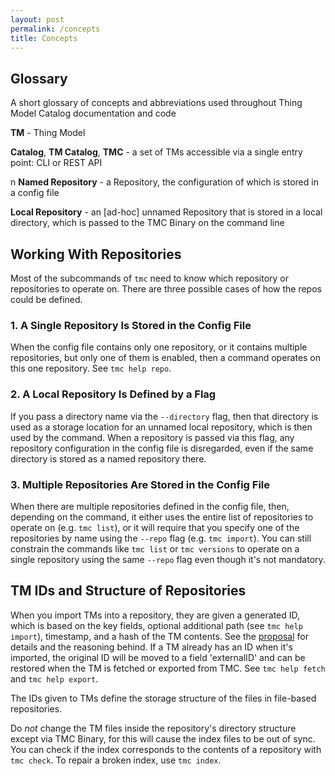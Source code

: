 ```yaml
---
layout: post
permalink: /concepts
title: Concepts
---
```


## Glossary

A short glossary of concepts and abbreviations used throughout Thing Model Catalog documentation and code

**TM** - Thing Model

**Catalog**, **TM Catalog**, **TMC** - a set of TMs accessible via a single entry point: CLI or REST API

n **Named Repository** - a Repository, the configuration of which is stored in a config file

**Local Repository** - an [ad-hoc] unnamed Repository that is stored in a local directory, which is passed to the TMC 
Binary on the command line

## Working With Repositories

Most of the subcommands of `tmc` need to know which repository or repositories to operate on. There are three possible 
cases of how the repos could be defined.

### 1. A Single Repository Is Stored in the Config File 
When the config file contains only one repository, or it contains multiple repositories, but only one of them is enabled, 
then a command operates on this one repository. See `tmc help repo`.

### 2. A Local Repository Is Defined by a Flag
If you pass a directory name via the `--directory` flag, then that directory is used as a storage location for an 
unnamed local repository, which is then used by the command.
When a repository is passed via this flag, any repository configuration in the config file is disregarded, even if the 
same directory is stored as a named repository there. 

### 3. Multiple Repositories Are Stored in the Config File
When there are multiple repositories defined in the config file, then, depending on the command, it either uses the entire 
list of repositories to operate on (e.g. `tmc list`), or it will require that you specify one of the
repositories by name using the `--repo` flag (e.g. `tmc import`).
You can still constrain the commands like `tmc list` or `tmc versions` to operate on a single repository using the same 
`--repo` flag even though it's not mandatory.

## TM IDs and Structure of Repositories

When you import TMs into a repository, they are given a generated ID, which is based on the key fields, optional 
additional path (see `tmc help import`), timestamp, and a hash of the TM contents. See the [proposal][1] for details and 
the reasoning behind.
If a TM already has an ID when it's imported, the original ID will be moved to a field 'externalID' and can be restored 
when the TM is fetched or exported from TMC. See `tmc help fetch` and `tmc help export`.

The IDs given to TMs define the storage structure of the files in file-based repositories.

Do *not* change the TM files inside the repository's directory structure except via TMC Binary, for this will cause the
index files to be out of sync. You can check if the index corresponds to the contents of a repository with `tmc check`.
To repair a broken index, use `tmc index`.


[1]: https://github.com/wot-oss/proposal/issues/10